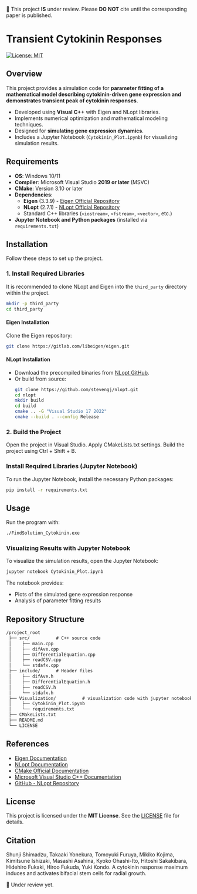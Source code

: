 🚧 This project **IS** under review. Please **DO NOT** cite until the corresponding paper is published.

# Transient Cytokinin Responses

[![License: MIT](https://img.shields.io/badge/License-MIT-yellow.svg)](LICENSE)

## Overview
This project provides a simulation code for **parameter fitting of a mathematical model describing cytokinin-driven gene expression and demonstrates transient peak of cytokinin responses**.

- Developed using **Visual C++** with Eigen and NLopt libraries.
- Implements numerical optimization and mathematical modeling techniques.
- Designed for **simulating gene expression dynamics**.
- Includes a Jupyter Notebook (`Cytokinin_Plot.ipynb`) for visualizing simulation results.

## Requirements
- **OS**: Windows 10/11
- **Compiler**: Microsoft Visual Studio **2019 or later** (MSVC)
- **CMake**: Version 3.10 or later
- **Dependencies**:
  - **Eigen** (3.3.9) - [Eigen Official Repository](https://gitlab.com/libeigen/eigen)
  - **NLopt** (2.7.1) - [NLopt Official Repository](https://github.com/stevengj/nlopt)
  - Standard C++ libraries (`<iostream>`, `<fstream>`, `<vector>`, etc.)
- **Jupyter Notebook and Python packages** (installed via `requirements.txt`)


## Installation
Follow these steps to set up the project.

### 1. Install Required Libraries
It is recommended to clone NLopt and Eigen into the `third_party` directory within the project.
```sh
mkdir -p third_party
cd third_party
```

#### **Eigen Installation**
Clone the Eigen repository:
```sh
git clone https://gitlab.com/libeigen/eigen.git
```

#### **NLopt Installation**
- Download the precompiled binaries from [NLopt GitHub](https://github.com/stevengj/nlopt).
- Or build from source:
  ```sh
  git clone https://github.com/stevengj/nlopt.git
  cd nlopt
  mkdir build
  cd build
  cmake .. -G "Visual Studio 17 2022"
  cmake --build . --config Release
  ```

### **2. Build the Project**
Open the project in Visual Studio.
Apply CMakeLists.txt settings.
Build the project using Ctrl + Shift + B.

### **Install Required Libraries (Jupyter Notebook)** 
To run the Jupyter Notebook, install the necessary Python packages:
```sh
pip install -r requirements.txt
```

## **Usage**
Run the program with:
  ```sh
  ./FindSolution_Cytokinin.exe
  ```
### Visualizing Results with Jupyter Notebook
To visualize the simulation results, open the Jupyter Notebook:
  ```sh
  jupyter notebook Cytokinin_Plot.ipynb
  ```
The notebook provides:
- Plots of the simulated gene expression response
- Analysis of parameter fitting results

## **Repository Structure**
  ```markdown
  /project_root
   ├── src/          # C++ source code
   │    ├── main.cpp
   │    ├── difAve.cpp
   │    ├── DifferentialEquation.cpp
   │    ├── readCSV.cpp
   │    └── stdafx.cpp
   ├── include/      # Header files
   │    ├── difAve.h
   │    ├── DifferentialEquation.h
   │    ├── readCSV.h
   │    └── stdafx.h
   ├── Visualization/          # visualization code with jupyter notebook
   │    ├── Cytokinin_Plot.ipynb
   │    └── requirements.txt
   ├── CMakeLists.txt
   ├── README.md
   └── LICENSE
  ```

## **References**
- [Eigen Documentation](https://eigen.tuxfamily.org/)
- [NLopt Documentation](https://nlopt.readthedocs.io/en/latest/)
- [CMake Official Documentation](https://cmake.org/documentation/)
- [Microsoft Visual Studio C++ Documentation](https://learn.microsoft.com/en-us/cpp/)
- [GitHub - NLopt Repository](https://github.com/stevengj/nlopt)

## **License**
This project is licensed under the **MIT License**. See the [LICENSE](LICENSE) file for details.

## **Citation**
Shunji Shimadzu, Takaaki Yonekura, Tomoyuki Furuya, Mikiko Kojima, Kimitsune Ishizaki, Masashi Asahina, Kyoko Ohashi-Ito, Hitoshi Sakakibara, Hidehiro Fukaki, Hiroo Fukuda, Yuki Kondo. A cytokinin response maximum induces and activates bifacial stem cells for radial growth.

🚧 Under review yet.

